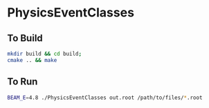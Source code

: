 # PhysicsEventClasses


## To Build
```bash
mkdir build && cd build;
cmake .. && make
```

## To Run
```bash
BEAM_E=4.8 ./PhysicsEventClasses out.root /path/to/files/*.root
```